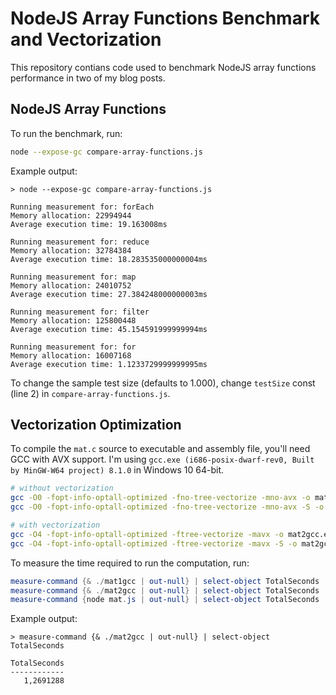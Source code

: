 
# NodeJS Array Functions Benchmark and Vectorization

This repository contians code used to benchmark NodeJS array functions performance in two of
my blog posts.

## NodeJS Array Functions

To run the benchmark, run:

```bash
node --expose-gc compare-array-functions.js
```

Example output:

```text
> node --expose-gc compare-array-functions.js

Running measurement for: forEach
Memory allocation: 22994944
Average execution time: 19.163008ms

Running measurement for: reduce
Memory allocation: 32784384
Average execution time: 18.283535000000004ms

Running measurement for: map
Memory allocation: 24010752
Average execution time: 27.384248000000003ms

Running measurement for: filter
Memory allocation: 125800448
Average execution time: 45.154591999999994ms

Running measurement for: for
Memory allocation: 16007168
Average execution time: 1.1233729999999995ms
```

To change the sample test size (defaults to 1.000), change `testSize` const (line 2) in
`compare-array-functions.js`.

## Vectorization Optimization

To compile the `mat.c` source to executable and assembly file, you'll need GCC with AVX
support. I'm using `gcc.exe (i686-posix-dwarf-rev0, Built by MinGW-W64 project) 8.1.0`
in Windows 10 64-bit.

```bash
# without vectorization
gcc -O0 -fopt-info-optall-optimized -fno-tree-vectorize -mno-avx -o mat1gcc.exe mat.c
gcc -O0 -fopt-info-optall-optimized -fno-tree-vectorize -mno-avx -S -o mat1gcc.asm mat.c

# with vectorization
gcc -O4 -fopt-info-optall-optimized -ftree-vectorize -mavx -o mat2gcc.exe mat.c
gcc -O4 -fopt-info-optall-optimized -ftree-vectorize -mavx -S -o mat2gcc.asm mat.c
```

To measure the time required to run the computation, run:

```powershell
measure-command {& ./mat1gcc | out-null} | select-object TotalSeconds
measure-command {& ./mat2gcc | out-null} | select-object TotalSeconds
measure-command {node mat.js | out-null} | select-object TotalSeconds
```

Example output:

```text
> measure-command {& ./mat2gcc | out-null} | select-object TotalSeconds  

TotalSeconds
------------
   1,2691288
```
